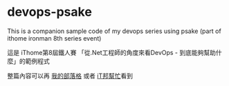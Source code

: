 # devops-psake

This is a companion sample code of my devops series using psake (part of ithome ironman 8th series event) 

這是 iThome第8屆鐵人賽 「從.Net工程師的角度來看DevOps - 到底能夠幫助什麼」的範例程式 

整篇內容可以再 [我的部落格](http://blog.alantsai.net/search/label/%E3%80%8CiThome%20%E7%AC%AC%E5%85%AB%E5%B1%86%E9%90%B5%E4%BA%BA%E8%B3%BD%E3%80%8D)
或者 [iT邦幫忙](http://ithelp.ithome.com.tw/users/20083151/ironman/1089)看到
